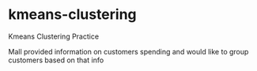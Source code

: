 # kmeans-clustering
Kmeans Clustering Practice

Mall provided information on customers spending and would like to group customers based on that info
